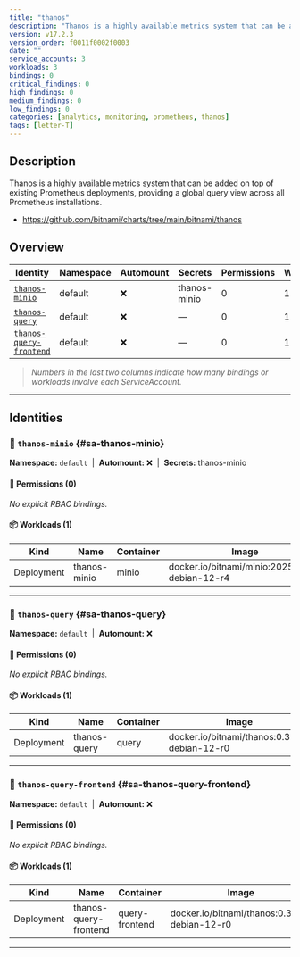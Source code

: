 ```yaml
---
title: "thanos"
description: "Thanos is a highly available metrics system that can be added on top of existing Prometheus deployments, providing a global query view across all Prometheus installations."
version: v17.2.3
version_order: f0011f0002f0003
date: ""
service_accounts: 3
workloads: 3
bindings: 0
critical_findings: 0
high_findings: 0
medium_findings: 0
low_findings: 0
categories: [analytics, monitoring, prometheus, thanos]
tags: [letter-T]
---
```


## Description

Thanos is a highly available metrics system that can be added on top of existing Prometheus deployments, providing a global query view across all Prometheus installations.

- https://github.com/bitnami/charts/tree/main/bitnami/thanos

## Overview

| Identity                                             | Namespace | Automount | Secrets      | Permissions | Workloads | Risk |
| ---------------------------------------------------- | --------- | --------- | ------------ | ----------- | --------- | ---- |
| [`thanos-minio`](#sa-thanos-minio)                   | default   | ❌        | thanos-minio | 0           | 1         | —    |
| [`thanos-query`](#sa-thanos-query)                   | default   | ❌        | —            | 0           | 1         | —    |
| [`thanos-query-frontend`](#sa-thanos-query-frontend) | default   | ❌        | —            | 0           | 1         | —    |

> _Numbers in the last two columns indicate how many bindings or workloads involve each ServiceAccount._

---

## Identities

### 🤖 `thanos-minio` {#sa-thanos-minio}

**Namespace:** `default`  |  **Automount:** ❌  |  **Secrets:** thanos-minio

#### 🔑 Permissions (0)

_No explicit RBAC bindings._

#### 📦 Workloads (1)

| Kind       | Name         | Container | Image                                          |
| ---------- | ------------ | --------- | ---------------------------------------------- |
| Deployment | thanos-minio | minio     | docker.io/bitnami/minio:2025.5.24-debian-12-r4 |

---

### 🤖 `thanos-query` {#sa-thanos-query}

**Namespace:** `default`  |  **Automount:** ❌

#### 🔑 Permissions (0)

_No explicit RBAC bindings._

#### 📦 Workloads (1)

| Kind       | Name         | Container | Image                                        |
| ---------- | ------------ | --------- | -------------------------------------------- |
| Deployment | thanos-query | query     | docker.io/bitnami/thanos:0.39.2-debian-12-r0 |

---

### 🤖 `thanos-query-frontend` {#sa-thanos-query-frontend}

**Namespace:** `default`  |  **Automount:** ❌

#### 🔑 Permissions (0)

_No explicit RBAC bindings._

#### 📦 Workloads (1)

| Kind       | Name                  | Container      | Image                                        |
| ---------- | --------------------- | -------------- | -------------------------------------------- |
| Deployment | thanos-query-frontend | query-frontend | docker.io/bitnami/thanos:0.39.2-debian-12-r0 |

---
